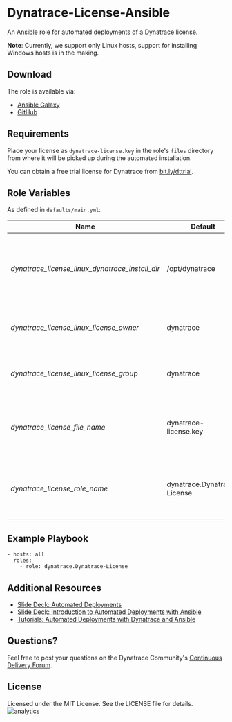 # Dynatrace-License-Ansible

An [Ansible](http://www.ansible.com) role for automated deployments of a [Dynatrace](http://bit.ly/dttrial) license. 

**Note**: Currently, we support only Linux hosts, support for installing Windows hosts is in the making.

## Download

The role is available via:

- [Ansible Galaxy](https://galaxy.ansible.com/list#/roles/2626)
- [GitHub](https://github.com/Dynatrace/Dynatrace-License-Ansible)

## Requirements

Place your license as ```dynatrace-license.key``` in the role's ```files``` directory from where it will be picked up during the automated installation.

You can obtain a free trial license for Dynatrace from [bit.ly/dttrial](http://bit.ly/dttrial).

## Role Variables

As defined in ```defaults/main.yml```:

| Name                                            | Default                     | Description |
|-------------------------------------------------|-----------------------------|-------------|
| *dynatrace_license_linux_dynatrace_install_dir* | /opt/dynatrace              | The directory that contains an installation of the Dynatrace Server. |
| *dynatrace_license_linux_license_owner*         | dynatrace                   | The file owner of the license file after deployment. |
| *dynatrace_license_linux_license_grou*p         | dynatrace                   | The file group of the license file after deployment. |
| *dynatrace_license_file_name*                   | dynatrace-license.key       | The file name of the Dynatrace License in the role's ```files``` directory. |
| *dynatrace_license_role_name*                   | dynatrace.Dynatrace-License | The actual name of this role in an [Ansible Playbook's](http://docs.ansible.com/playbooks.html) ```roles``` directory. |

## Example Playbook

	- hosts: all
	  roles:
	    - role: dynatrace.Dynatrace-License

## Additional Resources

- [Slide Deck: Automated Deployments](http://slideshare.net/MartinEtmajer/automated-deployments-slide-share)
- [Slide Deck: Introduction to Automated Deployments with Ansible](http://www.slideshare.net/MartinEtmajer/introduction-to-automated-deployments-with-ansible)
- [Tutorials: Automated Deployments with Dynatrace and Ansible](https://community.compuwareapm.com/community/display/COE/Tutorials+on+Automated+Deployments#TutorialsonAutomatedDeployments-ansible)

## Questions?

Feel free to post your questions on the Dynatrace Community's [Continuous Delivery Forum](https://community.dynatrace.com/community/pages/viewpage.action?pageId=46628921).

## License

Licensed under the MIT License. See the LICENSE file for details.
[![analytics](https://www.google-analytics.com/collect?v=1&t=pageview&_s=1&dl=https%3A%2F%2Fgithub.com%2FdynaTrace&dp=%2FDynatrace-License-Ansible&dt=Dynatrace-License-Ansible&_u=Dynatrace~&cid=github.com%2FdynaTrace&tid=UA-54510554-5&aip=1)]()